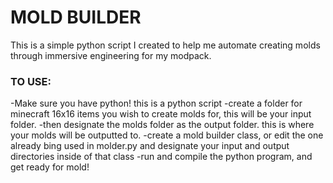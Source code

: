 # MOLD BUILDER
This is a simple python script I created to help me automate creating molds through immersive engineering for my modpack. 

### TO USE:
-Make sure you have python! this is a python script
-create a folder for minecraft 16x16 items you wish to create molds for, this will be your input folder.
-then designate the molds folder as the output folder. this is where your molds will be outputted to.
-create a mold builder class, or edit the one already bing used in molder.py and designate your input and output directories inside of that class
-run and compile the python program, and get ready for mold!
